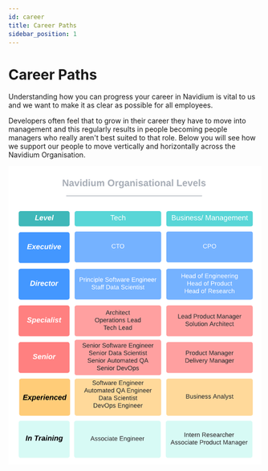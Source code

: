 ```yaml
---
id: career
title: Career Paths
sidebar_position: 1
---
```


# Career Paths

Understanding how you can progress your career in Navidium is vital to us and we want to make it as clear as possible for all employees.

Developers often feel that to grow in their career they have to move into management and this regularly results in people becoming people managers who really aren't best suited to that role. Below you will see how we support our people to move vertically and horizontally across the Navidium Organisation.

![Career Paths](/img/careerPaths.png)